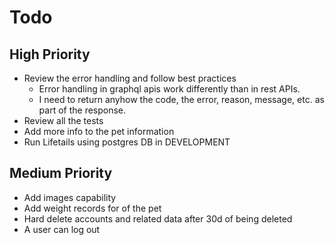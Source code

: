 
# Todo

## High Priority

- Review the error handling and follow best practices
  - Error handling in graphql apis work differently than in rest APIs.
  - I need to return anyhow the code, the error, reason, message, etc. as part of the response.
- Review all the tests
- Add more info to the pet information
- Run Lifetails using postgres DB in DEVELOPMENT

## Medium Priority

- Add images capability
- Add weight records for of the pet
- Hard delete accounts and related data after 30d of being deleted
- A user can log out
